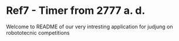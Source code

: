 # Ref7 - Timer from 2777 a. d.

Welcome to README of our very intresting application for judjung on robototecnic competitions 
